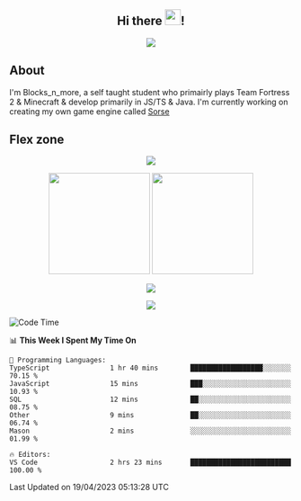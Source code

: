 <h2 align="center">
  Hi there <img src="https://media.giphy.com/media/hvRJCLFzcasrR4ia7z/giphy.gif" width="28">!
</h2>

<p align="center">
  <img src="https://forthebadge.com/images/badges/0-percent-optimized.svg">
</p>

## About
I'm Blocks_n_more, a self taught student who primairly plays Team Fortress 2 & Minecraft & develop primarily in JS/TS & Java. I'm currently working on creating my own game engine called [Sorse](https://github.com/Wave-Studio/sorse2)

## Flex zone
<p align="center">
 <img src="https://github-profile-summary-cards.vercel.app/api/cards/profile-details?username=Blocksnmore&theme=github_dark">
</p>
<p align="center">
 <img height="180em" src="https://github-readme-stats-git-masterrstaa-rickstaa.vercel.app/api?username=Blocksnmore&show_icons=true&theme=dark&hide_border=true">
 <img height="180em" src="https://github-readme-stats-git-masterrstaa-rickstaa.vercel.app/api/top-langs/?username=Blocksnmore&layout=compact&theme=dark&hide_border=true"> 
</p>
<p align="center">
 <img src="https://github-readme-streak-stats.herokuapp.com/?user=Blocksnmore&theme=dark&hide_border=true">
</p>
<p align="center">
 <img src="https://github-readme-activity-graph.cyclic.app/graph?username=Blocksnmore&theme=github&hide_border=true"> 
</p>

<!--START_SECTION:waka-->
![Code Time](http://img.shields.io/badge/Code%20Time-491%20hrs%2022%20mins-blue)

📊 **This Week I Spent My Time On** 

```text
💬 Programming Languages: 
TypeScript               1 hr 40 mins        ██████████████████░░░░░░░   70.15 % 
JavaScript               15 mins             ███░░░░░░░░░░░░░░░░░░░░░░   10.93 % 
SQL                      12 mins             ██░░░░░░░░░░░░░░░░░░░░░░░   08.75 % 
Other                    9 mins              ██░░░░░░░░░░░░░░░░░░░░░░░   06.74 % 
Mason                    2 mins              ░░░░░░░░░░░░░░░░░░░░░░░░░   01.99 % 

🔥 Editors: 
VS Code                  2 hrs 23 mins       █████████████████████████   100.00 % 
```


 Last Updated on 19/04/2023 05:13:28 UTC
<!--END_SECTION:waka-->

